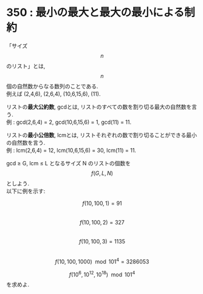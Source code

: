 # 350 : 最小の最大と最大の最小による制約

「サイズ$$n$$のリスト」とは,$$n$$個の自然数からなる数列のことである.  
例えば \(2,4,6\), \(2,6,4\), \(10,6,15,6\), \(11\).

リストの**最大公約数**, gcdとは, リストのすべての数を割り切る最大の自然数を言う.  
例 : gcd\(2,6,4\) = 2, gcd\(10,6,15,6\) = 1, gcd\(11\) = 11.

リストの**最小公倍数**, lcmとは, リストそれぞれの数で割り切ることができる最小の自然数を言う.  
例 : lcm\(2,6,4\) = 12, lcm\(10,6,15,6\) = 30, lcm\(11\) = 11.

gcd ≥ G, lcm ≤ L となるサイズ N のリストの個数を$$f(G, L, N)$$としよう.  
以下に例を示す:

$$f(10, 100, 1) = 91$$  
$$f(10, 100, 2) = 327$$  
$$f(10, 100, 3) = 1135$$  
$$f(10, 100, 1000) \mod 101^4 = 3286053$$

$$f(10^6, 10^{12}, 10^{18}) \mod 101^4$$を求めよ.

